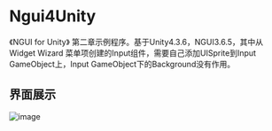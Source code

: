 Ngui4Unity
==========

《NGUI for Unity》 第二章示例程序。基于Unity4.3.6，NGUI3.6.5，其中从Widget Wizard 菜单项创建的Input组件，需要自己添加UISprite到Input GameObject上，Input GameObject下的Background没有作用。

界面展示
--------

![image](https://github.com/mingchaoyan/ngui4unity/blob/master/GameShots/screenshot.png)
